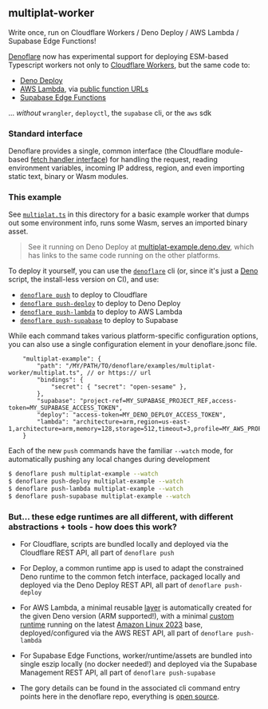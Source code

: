 ## multiplat-worker

Write once, run on Cloudflare Workers / Deno Deploy / AWS Lambda / Supabase Edge Functions!

[Denoflare](https://denoflare.dev) now has experimental support for deploying ESM-based Typescript workers not only to [Cloudflare Workers](https://workers.cloudflare.com/), but the same code to:
 - [Deno Deploy](https://deno.com/deploy)
 - [AWS Lambda](https://aws.amazon.com/lambda/), via [public function URLs](https://docs.aws.amazon.com/lambda/latest/dg/lambda-urls.html)
 - [Supabase Edge Functions](https://supabase.com/docs/guides/functions)

... _without_ `wrangler`, `deployctl`, the `supabase` cli, or the `aws` sdk

### Standard interface

Denoflare provides a single, common interface (the Cloudflare module-based [fetch handler interface](https://developers.cloudflare.com/workers/runtime-apis/handlers/fetch/)) for handling the request, reading environment variables, incoming IP address, region, and even importing static text, binary or Wasm modules.

### This example

See [`multiplat.ts`](/multiplat.ts) in this directory for a basic example worker that dumps out some environment info, runs some Wasm, serves an imported binary asset.

> See it running on Deno Deploy at [multiplat-example.deno.dev](https://multiplat-example.deno.dev), which has links to the same code running on the other platforms.

To deploy it yourself, you can use the [`denoflare`](https://denoflare.dev/cli/) cli (or, since it's just a [Deno](https://deno.com/) script, the install-less version on CI), and use:
 - [`denoflare push`](https://denoflare.dev/cli/push) to deploy to Cloudflare
 - [`denoflare push-deploy`](https://denoflare.dev/cli/push-deploy) to deploy to Deno Deploy
 - [`denoflare push-lambda`](https://denoflare.dev/cli/pus-lambda) to deploy to AWS Lambda
 - [`denoflare push-supabase`](https://denoflare.dev/cli/push-supabase) to deploy to Supabase

While each command takes various platform-specific configuration options, you can also use a single configuration element in your denoflare.jsonc file.

```jsonc
    "multiplat-example": {
        "path": "/MY/PATH/TO/denoflare/examples/multiplat-worker/multiplat.ts", // or https:// url
        "bindings": {
            "secret": { "secret": "open-sesame" },
        },
        "supabase": "project-ref=MY_SUPABASE_PROJECT_REF,access-token=MY_SUPABASE_ACCESS_TOKEN",
        "deploy": "access-token=MY_DENO_DEPLOY_ACCESS_TOKEN",
        "lambda": "architecture=arm,region=us-east-1,architecture=arm,memory=128,storage=512,timeout=3,profile=MY_AWS_PROFILE_IN_AWS_CREDENTIALS,role=arn:aws:iam::MY_AWS_ACCOUNT_ID:role/MY_IAM_ROLE",
    }
```

Each of the new `push` commands have the familiar `--watch` mode, for automatically pushing any local changes during development

```sh
$ denoflare push multiplat-example --watch
$ denoflare push-deploy multiplat-example --watch
$ denoflare push-lambda multiplat-example --watch
$ denoflare push-supabase multiplat-example --watch
```

### But... these edge runtimes are all different, with different abstractions + tools - how does this work?

- For Cloudflare, scripts are bundled locally and deployed via the Cloudflare REST API, all part of `denoflare push`

- For Deploy, a common runtime app is used to adapt the constrained Deno runtime to the common fetch interface, packaged locally and deployed via the Deno Deploy REST API, all part of `denoflare push-deploy`

- For AWS Lambda, a minimal reusable [layer](https://docs.aws.amazon.com/lambda/latest/dg/chapter-layers.html) is automatically created for the given Deno version (ARM supported!), with a minimal [custom runtime](https://docs.aws.amazon.com/lambda/latest/dg/runtimes-custom.html) running on the latest [Amazon Linux 2023](https://aws.amazon.com/linux/amazon-linux-2023/) base, deployed/configured via the AWS REST API, all part of `denoflare push-lambda`

- For Supabase Edge Functions, worker/runtime/assets are bundled into single eszip locally (no docker needed!) and deployed via the Supabase Management REST API, all part of `denoflare push-supabase`

- The gory details can be found in the associated cli command entry points here in the denoflare repo, everything is [open source](https://github.com/skymethod/denoflare/tree/master/cli).